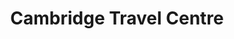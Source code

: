 ---
title: "Cambridge Travel Centre"
url: /cambridge/cambridge-travel-centre/
shop: travel agency
---